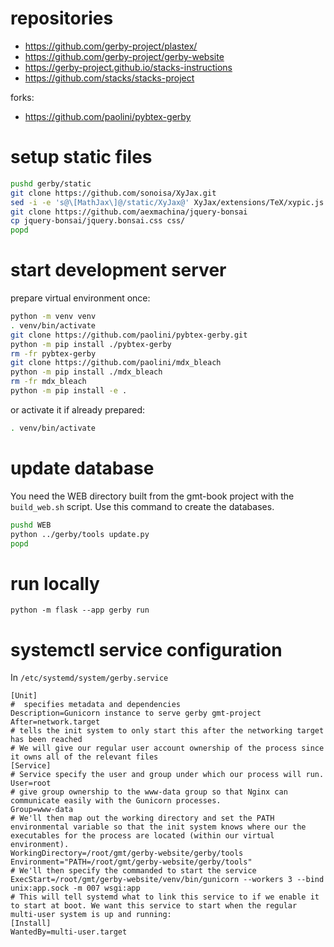 # repositories

* https://github.com/gerby-project/plastex/
* https://github.com/gerby-project/gerby-website
* https://gerby-project.github.io/stacks-instructions
* https://github.com/stacks/stacks-project

forks:

* https://github.com/paolini/pybtex-gerby


# setup static files

```bash
pushd gerby/static
git clone https://github.com/sonoisa/XyJax.git
sed -i -e 's@\[MathJax\]@/static/XyJax@' XyJax/extensions/TeX/xypic.js
git clone https://github.com/aexmachina/jquery-bonsai
cp jquery-bonsai/jquery.bonsai.css css/
popd
```

# start development server

prepare virtual environment once:

```bash
python -m venv venv
. venv/bin/activate
git clone https://github.com/paolini/pybtex-gerby.git
python -m pip install ./pybtex-gerby
rm -fr pybtex-gerby
git clone https://github.com/paolini/mdx_bleach
python -m pip install ./mdx_bleach
rm -fr mdx_bleach
python -m pip install -e .
```

or activate it if already prepared:

```bash
. venv/bin/activate
```

# update database

You need the WEB directory built from the gmt-book project with the `build_web.sh` script. Use this command to create the databases.

```bash
pushd WEB
python ../gerby/tools update.py
popd
```

# run locally

```
python -m flask --app gerby run
```


# systemctl service configuration

In `/etc/systemd/system/gerby.service`

```
[Unit]
#  specifies metadata and dependencies
Description=Gunicorn instance to serve gerby gmt-project
After=network.target
# tells the init system to only start this after the networking target has been reached
# We will give our regular user account ownership of the process since it owns all of the relevant files
[Service]
# Service specify the user and group under which our process will run.
User=root
# give group ownership to the www-data group so that Nginx can communicate easily with the Gunicorn processes.
Group=www-data
# We'll then map out the working directory and set the PATH environmental variable so that the init system knows where our the executables for the process are located (within our virtual environment).
WorkingDirectory=/root/gmt/gerby-website/gerby/tools
Environment="PATH=/root/gmt/gerby-website/gerby/tools"
# We'll then specify the commanded to start the service
ExecStart=/root/gmt/gerby-website/venv/bin/gunicorn --workers 3 --bind unix:app.sock -m 007 wsgi:app
# This will tell systemd what to link this service to if we enable it to start at boot. We want this service to start when the regular multi-user system is up and running:
[Install]
WantedBy=multi-user.target
```